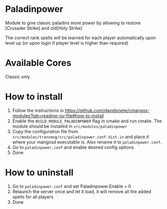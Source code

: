 # Paladinpower
Module to give classic paladins more power by allowing to restore [Crusader Strike] and old[Holy Strike]

The correct rank spells will be learned for each player automatically upon level up (or upon login if player level is higher than required)

# Available Cores
Classic only

# How to install
1. Follow the instructions in https://github.com/davidonete/cmangos-modules?tab=readme-ov-file#how-to-install
2. Enable the `BUILD_MODULE_PALADINPOWER` flag in cmake and run cmake. The module should be installed in `src/modules/paladinpower`
3. Copy the configuration file from `src/modules/transmog/src/paladinpower.conf.dist.in` and place it where your mangosd executable is. Also rename it to `paladinpower.conf`.
4. Go to `paladinpower.conf` and enable desired config options
5. Done

# How to uninstall
1. Go to `paladinpower.conf` and set Paladinpower.Enable = 0
2. Relaunch the server once and let it load, it will remove all the added spells for all players
3. Done